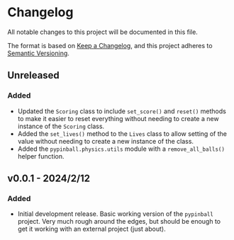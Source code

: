 # Changelog

All notable changes to this project will be documented in this file.

The format is based on [Keep a Changelog](https://keepachangelog.com/en/1.0.0/),
and this project adheres to [Semantic Versioning](https://semver.org/spec/v2.0.0.html).

## Unreleased

### Added

- Updated the `Scoring` class to include `set_score()` and `reset()` methods to make it easier to reset everything without needing to create a new instance of the `Scoring` class.
- Added the `set_lives()` method to the `Lives` class to allow setting of the value without needing to create a new instance of the class.
- Added the `pypinball.physics.utils` module with a `remove_all_balls()` helper function.

## v0.0.1 - 2024/2/12

### Added

- Initial development release. Basic working version of the `pypinball` project. Very much rough around the edges, but should be enough to get it working with an external project (just about).
